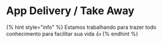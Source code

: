 # App Delivery / Take Away

{% hint style="info" %}
Estamos trabalhando para trazer todo conhecimento para facilitar sua vida 👍
{% endhint %}
